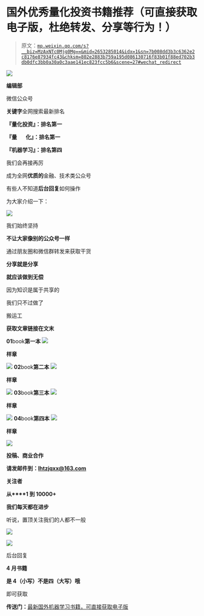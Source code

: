 # 国外优秀量化投资书籍推荐（可直接获取电子版，杜绝转发、分享等行为！）

> 原文：[`mp.weixin.qq.com/s?__biz=MzAxNTc0Mjg0Mg==&mid=2653285014&idx=1&sn=7b008dd3b3c6362e2c8176e87934fc43&chksm=802e2883b759a195d086130716f83b01f88ed702b3db0dfc3bb0a30a0c3aae141ec823fcc5b6&scene=27#wechat_redirect`](http://mp.weixin.qq.com/s?__biz=MzAxNTc0Mjg0Mg==&mid=2653285014&idx=1&sn=7b008dd3b3c6362e2c8176e87934fc43&chksm=802e2883b759a195d086130716f83b01f88ed702b3db0dfc3bb0a30a0c3aae141ec823fcc5b6&scene=27#wechat_redirect)

![](img/cb3bd660442e6bc134fbecf2477c43d1.png)

**编辑部**

微信公众号

**关键字**全网搜索最新排名

**『量化投资』：排名第一**

**『量       化』：排名第一**

**『机器学习』：排名第四**

我们会再接再厉

成为全网**优质的**金融、技术类公众号

有些人不知道**后台回复**如何操作

为大家介绍一下：

![](img/f287d16728afafdc1fdc84dcc631cc6b.png)

我们始终坚持

**不让大家像别的公众号一样**

通过朋友圈和微信群转发来获取干货

**分享就是分享**

**就应该做到无偿**

因为知识是属于共享的

我们只不过做了

搬运工

**获取文章链接在文末**

**01**book**第一本** ![](img/53092b7241c8b861aa81a074efbdcacd.png)

**样章**

![](img/e7d550eea2f76799b0d6befa3a6dd363.png) **02**book**第二本** ![](img/ba0518891f895aeed600ed463b1c88a8.png)

**样章**

![](img/a7ae0006de998753db6a17fea3992fee.png) **03**book**第三本** ![](img/ab59ab8ddb73b4a1cf10062493b8de4c.png)

**样章**

![](img/a2092b79941ed749956184c1c1e7e69b.png) **04**book**第四本** ![](img/dcb9fbe3d157e22809c46ceda9a711d9.png)

**样章**

![](img/c705a2346d2b5ce3d4621120d2bdd0a7.png) 

**投稿、商业合作**

**请发邮件到：lhtzjqxx@163.com**

**关注者**

**从****1 到 10000+**

**我们每天都在进步**

听说，置顶关注我们的人都不一般

![](img/74c285b465d1c5684165b6d5f0ebcd06.png)

**![](img/40429cd849aaf6f87544f9c00f4f92ad.png)** 

后台回复

**4 月书籍**

**是 4（小写）不是四（大写）哦**

即可获取

**传送门：**[最新国外机器学习书籍，可直接获取电子版](http://mp.weixin.qq.com/s?__biz=MzAxNTc0Mjg0Mg==&mid=2653284979&idx=1&sn=ab5c74f1ab19496297398b4c1ff42a15&chksm=802e2866b759a170cbfa4039aa2aa9ca17a9757efee4c2202eccede256ed7ca2f7004eaafee3&scene=21#wechat_redirect)